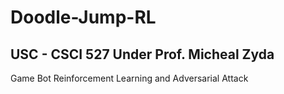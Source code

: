 # Doodle-Jump-RL
## **USC - CSCI 527** Under Prof. Micheal Zyda
Game Bot Reinforcement Learning and Adversarial Attack 

